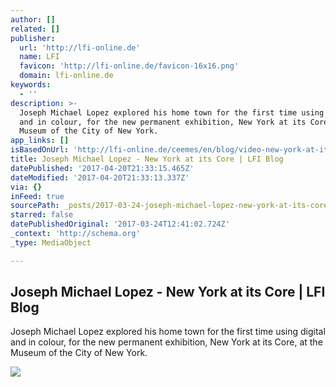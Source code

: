 ```yaml
---
author: []
related: []
publisher:
  url: 'http://lfi-online.de'
  name: LFI
  favicon: 'http://lfi-online.de/favicon-16x16.png'
  domain: lfi-online.de
keywords:
  - ''
description: >-
  Joseph Michael Lopez explored his home town for the first time using digital
  and in colour, for the new permanent exhibition, New York at its Core, at the
  Museum of the City of New York.
app_links: []
isBasedOnUrl: 'http://lfi-online.de/ceemes/en/blog/video-new-york-at-its-core-1190.html'
title: Joseph Michael Lopez - New York at its Core | LFI Blog
datePublished: '2017-04-20T21:33:15.465Z'
dateModified: '2017-04-20T21:33:13.337Z'
via: {}
inFeed: true
sourcePath: _posts/2017-03-24-joseph-michael-lopez-new-york-at-its-core-or-lfi-blog.md
starred: false
datePublishedOriginal: '2017-03-24T12:41:02.724Z'
_context: 'http://schema.org'
_type: MediaObject

---
```

<article style=""><h1>Joseph Michael Lopez - New York at its Core | LFI Blog</h1><p>Joseph Michael Lopez explored his home town for the first time using digital and in colour, for the new permanent exhibition, New York at its Core, at the Museum of the City of New York.</p><img src="http://lfi-online.de/ceemes/webfile/show/2273787/x=1200/y=1200" /></article>